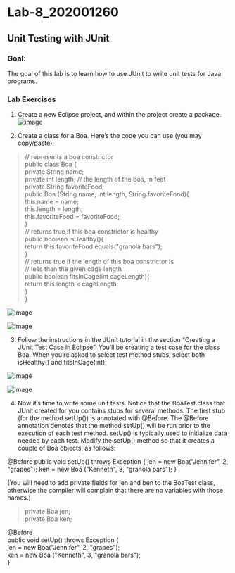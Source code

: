 # Lab-8_202001260

## Unit Testing with JUnit

### Goal:
The goal of this lab is to learn how to use JUnit to write unit tests for Java programs.

### Lab Exercises
1. Create a new Eclipse project, and within the project create a package.
![image](https://user-images.githubusercontent.com/75676900/233592002-aadcc21e-f11d-44f4-a5f7-6913cab4cd45.png)

2. Create a class for a Boa. Here’s the code you can use (you may copy/paste):

> // represents a boa constrictor  
public class Boa {    
private String name;  
private int length; // the length of the boa, in feet    
private String favoriteFood;  
public Boa (String name, int length, String favoriteFood){    
this.name = name;  
this.length = length;    
this.favoriteFood = favoriteFood;  
}  
// returns true if this boa constrictor is healthy  
public boolean isHealthy(){    
return this.favoriteFood.equals("granola bars");    
}  
// returns true if the length of this boa constrictor is  
// less than the given cage length  
public boolean fitsInCage(int cageLength){  
return this.length < cageLength;  
}  
}  

![image](https://user-images.githubusercontent.com/75676900/233595860-82a09c9c-81f0-40f6-81f0-1825435c2dc7.png)

![image](https://user-images.githubusercontent.com/75676900/233595801-9717b8ea-8e14-4f8a-aed1-1c00b8f810cf.png)

3. Follow the instructions in the JUnit tutorial in the section “Creating a JUnit Test Case in Eclipse”. You’ll be creating a test case for the class Boa. When you’re asked to select test method stubs, select both isHealthy() and fitsInCage(int).

![image](https://user-images.githubusercontent.com/75676900/233596979-7eae297b-c52d-4255-b2aa-e6fc4cf1c5d1.png)

![image](https://user-images.githubusercontent.com/75676900/233597055-3fab56c3-c846-4c87-9b0c-11e1d6b17a54.png)


4. Now it’s time to write some unit tests. Notice that the BoaTest class that JUnit created for you contains stubs for several methods. The first stub (for the method setUp()) is annotated with @Before. The @Before annotation denotes that the method setUp() will be run prior to the execution of each test method. setUp() is typically used to initialize data needed by each test. Modify the setUp() method so that it creates a couple of Boa objects, as follows:

@Before
public void setUp() throws Exception {
jen = new Boa("Jennifer", 2, "grapes");
ken = new Boa ("Kenneth", 3, "granola bars");
}

(You will need to add private fields for jen and ben to the BoaTest class, otherwise the compiler will complain that there are no variables with those names.)

> private Boa jen;  
private Boa ken;  

@Before  
public void setUp() throws Exception {  
jen = new Boa("Jennifer", 2, "grapes");  
ken = new Boa ("Kenneth", 3, "granola bars");  
}  

